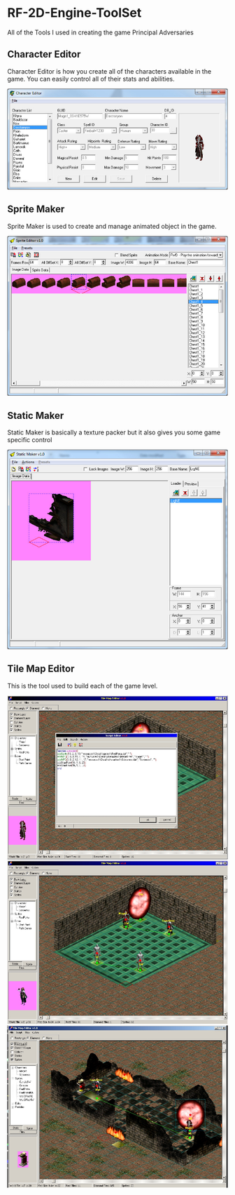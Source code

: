 # RF-2D-Engine-ToolSet
All of the Tools I used in creating the game Principal Adversaries


## Character Editor
Character Editor is how you create all of the characters available in the game. You can easily control all of their stats and abilities.

![Alt text](character.jpg)

## Sprite Maker
Sprite Maker is used to create and manage animated object in the game. 

![Alt text](sprite.jpg)

## Static Maker
Static Maker is basically a texture packer but it also gives you some game specific control

![Alt text](static.jpg)

## Tile Map Editor
This is the tool used to build each of the game level. 

![Alt text](editor1.jpg)
![Alt text](editor2.jpg)
![Alt text](editor3.jpg)
